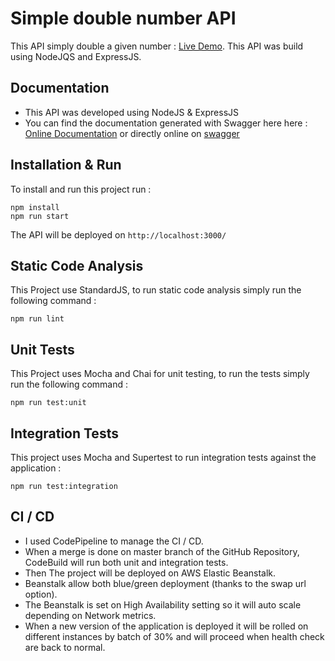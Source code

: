 # Simple double number API

This API simply double a given number : 
[Live Demo](https://aws.nicolasmercier.io/api/v1/numbers/4).
This API was build using NodeJQS and ExpressJS. 

## Documentation

- This API was developed using NodeJS & ExpressJS 
- You can find the documentation generated with Swagger here here : 
[Online Documentation](http://aws.nicolasmercier.io/documentation) or directly online on [swagger](https://app.swaggerhub.com/apis/NicolasMrc/aws-assigment/1.0.0) 

## Installation & Run

To install and run this project run : 

```
npm install
npm run start
```

The API will be deployed on `http://localhost:3000/`

## Static Code Analysis

This Project use StandardJS, to run static code analysis simply run the following command :

```
npm run lint
```

## Unit Tests

This Project uses Mocha and Chai for unit testing, to run the tests simply run the following command :

```
npm run test:unit
```

## Integration Tests

This project uses Mocha and Supertest to run integration tests against the application : 

```
npm run test:integration
```

## CI / CD

- I used CodePipeline to manage the CI / CD.
- When a merge is done on master branch of the GitHub Repository, CodeBuild will run both unit and integration tests. 
- Then The project will be deployed on AWS Elastic Beanstalk.
- Beanstalk allow both blue/green deployment (thanks to the swap url option).
- The Beanstalk is set on High Availability setting so it will auto scale depending on Network metrics.
- When a new version of the application is deployed it will be rolled on different instances by batch of 30% and will proceed when health check are back to normal.
  
